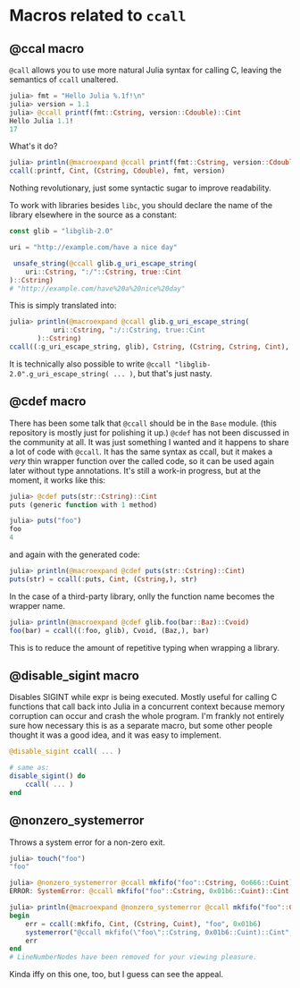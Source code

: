 # Macros related to `ccall`

## @ccal macro

`@call` allows you to use more natural Julia syntax for calling C,
leaving the semantics of `ccall` unaltered.

```julia
julia> fmt = "Hello Julia %.1f!\n"
julia> version = 1.1
julia> @ccall printf(fmt::Cstring, version::Cdouble)::Cint
Hello Julia 1.1!
17
```

What's it do?

```julia
julia> println(@macroexpand @ccall printf(fmt::Cstring, version::Cdouble)::Cint)
ccall(:printf, Cint, (Cstring, Cdouble), fmt, version)
```

Nothing revolutionary, just some syntactic sugar to improve
readability.

To work with libraries besides `libc`, you should declare the name of the
library elsewhere in the source as a constant:

```julia
const glib = "libglib-2.0"

uri = "http://example.com/have a nice day"

 unsafe_string(@ccall glib.g_uri_escape_string(
    uri::Cstring, ":/"::Cstring, true::Cint
)::Cstring)
# "http://example.com/have%20a%20nice%20day"
```

This is simply translated into:

```julia
julia> println(@macroexpand @ccall glib.g_uri_escape_string(
           uri::Cstring, ":/::Cstring, true::Cint
       )::Cstring)
ccall((:g_uri_escape_string, glib), Cstring, (Cstring, Cstring, Cint), uri, ":/, true)
```

It is technically also possible to write `@ccall
"libglib-2.0".g_uri_escape_string( ... )`, but that's just nasty.

## @cdef macro

There has been some talk that `@ccall` should be in the `Base` module.
(this repository is mostly just for polishing it up.) `@cdef` has not
been discussed in the community at all. It was just something I wanted
and it happens to share a lot of code with `@ccall`. It has the same
syntax as ccall, but it makes a _very_ thin wrapper function over the
called code, so it can be used again later without type
annotations. It's still a work-in progress, but at the moment, it
works like this:

```julia
julia> @cdef puts(str::Cstring)::Cint
puts (generic function with 1 method)

julia> puts("foo")
foo
4
```

and again with the generated code:

```julia
julia> println(@macroexpand @cdef puts(str::Cstring)::Cint)
puts(str) = ccall(:puts, Cint, (Cstring,), str)
```

In the case of a third-party library, onlly the function name becomes
the wrapper name.

```julia
julia> println(@macroexpand @cdef glib.foo(bar::Baz)::Cvoid)
foo(bar) = ccall((:foo, glib), Cvoid, (Baz,), bar)
```

This is to reduce the amount of repetitive typing when wrapping a
library.

## @disable_sigint macro

Disables SIGINT while expr is being executed. Mostly useful for calling
C functions that call back into Julia in a concurrent context because
memory corruption can occur and crash the whole program. I'm frankly
not entirely sure how necessary this is as a separate macro, but some
other people thought it was a good idea, and it was easy to implement.

```julia
@disable_sigint ccall( ... )

# same as:
disable_sigint() do
    ccall( ... )
end
```

## @nonzero_systemerror

Throws a system error for a non-zero exit.

```julia
julia> touch("foo")
"foo"

julia> @nonzero_systemerror @ccall mkfifo("foo"::Cstring, 0o666::Cuint)::Cint
ERROR: SystemError: @ccall mkfifo("foo"::Cstring, 0x01b6::Cuint)::Cint: File exists

julia> println(@macroexpand @nonzero_systemerror @ccall mkfifo("foo"::Cstring, 0o666::Cuint)::Cint)
begin
    err = ccall(:mkfifo, Cint, (Cstring, Cuint), "foo", 0x01b6)
    systemerror("@ccall mkfifo(\"foo\"::Cstring, 0x01b6::Cuint)::Cint", err != 0)
    err
end
# LineNumberNodes have been removed for your viewing pleasure.
```

Kinda iffy on this one, too, but I guess can see the appeal.
